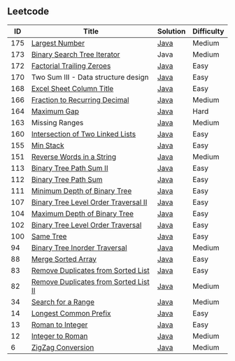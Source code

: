 <html lang="en">
<head>
<meta http-equiv="Content-Type" content="text/html; charset=UTF-8">
<link rel="stylesheet" href="http://bootswatch.com/readable/bootstrap.css" media="screen">
<link rel="stylesheet" href="http://bootswatch.com/assets/css/bootswatch.min.css">
<link ref="stylesheet" href="http://tulip.rnet.missouri.edu/profunc/index.php/media/css/jquery.dataTables.css">

<link rel="stylesheet" type="text/css" href="http://tulip.rnet.missouri.edu/profunc/assets/media/css/jquery.dataTables.css">
<script type="text/javascript" language="javascript" src="http://tulip.rnet.missouri.edu/profunc/assets/media/js/jquery.js"></script>
<script type="text/javascript" language="javascript" src="https://cdn.datatables.net/1.10.4/js/jquery.dataTables.min.js"></script>
  
<script type="text/javascript" language="javascript" class="init">
  $(document).ready(function() {
    $('#example').dataTable({
      "order": [[ 0, "desc" ]]
    });

  } );
</script>
</head>
<body>
  <h2>Leetcode</h2>
<table id="example" class="dataTable">
  <thead>
    <tr>
      <th scope="col">ID</th>
      <th scope="col">Title</th>
      <th scope="col">Solution</th>
      <th scope="col">Difficulty</th>
    </tr>
  </thead>
  <tfoot>
    <tr>
      <td></td>
      <td></td>
      <td></td>
      <td></td>
    </tr>
  </tfoot>
  <tbody>
    <tr>
      <td>175</td>
      <td><a href="https://oj.leetcode.com/problems/largest-number/">Largest Number</a></td>
      <td><a href="https://github.com/eclipsegst/coding/blob/master/coding/src/largestNumber/LargestNumber.java">Java</a></td>
      <td>Medium</td>
    </tr>
    <tr>
      <td>173</td>
      <td><a href="https://oj.leetcode.com/problems/binary-search-tree-iterator/">Binary Search Tree Iterator</a></td>
      <td>Java</td>
      <td>Medium</td>
    </tr>
    <tr>
      <td>172</td>
      <td><a href="https://oj.leetcode.com/problems/factorial-trailing-zeroes/">Factorial Trailing Zeroes</a></td>
      <td><a href="https://github.com/eclipsegst/coding/blob/master/coding/src/factorialTrailingZeroes/FactorialTrailingZeroes.java">Java</a></td>
      <td>Easy</td>
    </tr>
    <tr>
      <td>170</td>
      <td>Two Sum III - Data structure design</td>
      <td><a href="https://github.com/eclipsegst/coding/blob/master/coding/src/two_sum/TwoSum.java">Java</a></td>
      <td>Easy</td>
    </tr>
    <tr>
      <td>168</td>
      <td><a href="https://oj.leetcode.com/problems/excel-sheet-column-title/">Excel Sheet Column Title</a></td>
      <td><a href="https://github.com/eclipsegst/coding/blob/master/coding/src/excelSheetColumn/ExcelSheetColumnTitle.java">Java</a></td>
      <td>Easy</td>
    </tr>
    <tr>
      <td>166</td>
      <td><a href="https://oj.leetcode.com/problems/fraction-to-recurring-decimal/">Fraction to Recurring Decimal</a></td>
      <td><a href="https://github.com/eclipsegst/coding/blob/master/coding/src/fractionToRecurringDecimal/FractionToDecimal.java">Java</a></td>
      <td>Medium</td>
    </tr>
    <tr>
      <td>164</td>
      <td><a href="https://oj.leetcode.com/problems/maximum-gap/">Maximum Gap</a></td>
      <td><a href="https://github.com/eclipsegst/coding/blob/master/coding/src/maximumGap/Solution.java">Java</a></td>
      <td>Hard</td>
    </tr>
    <tr>
      <td>163</td>
      <td>Missing Ranges</td>
      <td><a href="https://github.com/eclipsegst/coding/blob/master/coding/src/missingRanges/MissingRanges.java">Java</a></td>
      <td>Medium</td>
    </tr>
    <tr>
      <td>160</td>
      <td><a href="https://oj.leetcode.com/problems/intersection-of-two-linked-lists/">Intersection of Two Linked Lists</a></td>
      <td><a href="https://github.com/eclipsegst/coding/blob/master/coding/src/intersectionOfTwoLinkedLists/IntersectionOfTwoLinkedLists.java">Java</a></td>
      <td>Easy</td>
    </tr>
    <tr>
      <td>155</td>
      <td><a href="https://oj.leetcode.com/problems/min-stack/">Min Stack</a></td>
      <td><a href="https://github.com/eclipsegst/coding/blob/master/coding/src/minStack/MinStack.java">Java</a></td>
      <td>Easy</td>
    </tr>
    <tr>
      <td>151</td>
      <td><a href="https://oj.leetcode.com/problems/reverse-words-in-a-string/">Reverse Words in a String</a></td>
      <td><a href="https://github.com/eclipsegst/coding/blob/master/coding/src/reverseWords/ReverseWords.java">Java</a></td>
      <td>Medium</td>
    </tr>
    <tr>
      <td>113</td>
      <td><a href="https://oj.leetcode.com/problems/path-sum-ii/">Binary Tree Path Sum II</a></td>
      <td><a href="https://github.com/eclipsegst/coding/blob/master/coding/src/binaryTreePathSumII/BinaryTreePathSumII.java">Java</a></td>
      <td>Easy</td>
    </tr>
    <tr>
      <td>112</td>
      <td><a href="https://oj.leetcode.com/problems/path-sum/">Binary Tree Path Sum</a></td>
      <td><a href="https://github.com/eclipsegst/coding/blob/master/coding/src/binaryTreePathSum/BinaryTreePathSum.java">Java</a></td>
      <td>Easy</td>
    </tr>
    <tr>
      <td>111</td>
      <td><a href="https://oj.leetcode.com/problems/minimum-depth-of-binary-tree/">Minimum Depth of Binary Tree</a></td>
      <td><a href="https://github.com/eclipsegst/coding/blob/master/coding/src/minimumDepthOfBinaryTree/MinDepth.java">Java</a></td>
      <td>Easy</td>
    </tr>
    <tr>
      <td>107</td>
      <td><a href="https://oj.leetcode.com/problems/binary-tree-level-order-traversal-ii/">Binary Tree Level Order Traversal II</a></td>
      <td><a href="https://github.com/eclipsegst/coding/blob/master/coding/src/binaryTreeLevelOrderTraversalTwo/BinaryTreeLevelOrderTraversalTwo.java">Java</a></td>
      <td>Easy</td>
    </tr>
    <tr>
      <td>104</td>
      <td><a href="https://oj.leetcode.com/problems/maximum-depth-of-binary-tree/">Maximum Depth of Binary Tree</a></td>
      <td><a href="https://github.com/eclipsegst/coding/blob/master/coding/src/maximumDepthOfBinaryTree/MaxDepth.java">Java</a></td>
      <td>Easy</td>
    </tr>
    <tr>
      <td>102</td>
      <td><a href="https://oj.leetcode.com/problems/binary-tree-level-order-traversal/">Binary Tree Level Order Traversal</a></td>
      <td><a href="https://github.com/eclipsegst/coding/blob/master/coding/src/binaryTreeLevelOrderTraversal/BinaryTreeLevelOrderTraversal.java">Java</a></td>
      <td>Easy</td>
    </tr>
    <tr>
      <td>100</td>
      <td><a href="https://oj.leetcode.com/problems/same-tree/">Same Tree</a></td>
      <td><a href="https://github.com/eclipsegst/coding/blob/master/coding/src/sameTree/SameTree.java">Java</a></td>
      <td>Easy</td>
    </tr>
    <tr>
      <td>94</td>
      <td><a href="https://oj.leetcode.com/problems/binary-tree-inorder-traversal/">Binary Tree Inorder Traversal</a></td>
      <td><a href="https://github.com/eclipsegst/coding/blob/master/coding/src/binaryTreeInorderTraversal/BinaryTreeInorderTraversal.java">Java</a></td>
      <td>Medium</td>
    </tr>
    <tr>
      <td>88</td>
      <td><a href="https://oj.leetcode.com/problems/merge-sorted-array/">Merge Sorted Array</a></td>
      <td><a href="https://github.com/eclipsegst/coding/blob/master/coding/src/mergeSortedArray/MergeSortedArray.java">Java</a></td>
      <td>Easy</td>
    </tr>
    <tr>
      <td>83</td>
      <td><a href="https://oj.leetcode.com/problems/remove-duplicates-from-sorted-list/">Remove Duplicates from Sorted List</a></td>
      <td><a href="https://github.com/eclipsegst/coding/blob/master/coding/src/removeDuplicatesFromSortedList/RemoveDuplicatesFromSortedList.java">Java</a></td>
      <td>Easy</td>
    </tr>
    <tr>
      <td>82</td>
      <td><a href="https://oj.leetcode.com/problems/remove-duplicates-from-sorted-list-ii/">Remove Duplicates from Sorted List II</a></td>
      <td><a href="https://github.com/eclipsegst/coding/blob/master/coding/src/removeDuplicatesfromSortedListII/RemoveDuplicatesfromSortedListII.java">Java</a></td>
      <td>Medium</td>
    </tr>
    <tr>
      <td>34</td>
      <td><a href="https://oj.leetcode.com/problems/search-for-a-range/">Search for a Range</a></td>
      <td><a href="https://github.com/eclipsegst/coding/blob/master/coding/src/searchRange/SearchForRange.java">Java</a></td>
      <td>Medium</td>
    </tr>
    <tr>
      <td>14</td>
      <td><a href="https://oj.leetcode.com/problems/longest-common-prefix/">Longest Common Prefix</a></td>
      <td><a href="">Java</a></td>
      <td>Easy</td>
    </tr>
    <tr>
      <td>13</td>
      <td><a href="https://oj.leetcode.com/problems/roman-to-integer/">Roman to Integer</a></td>
      <td><a href="https://github.com/eclipsegst/coding/blob/master/coding/src/romanToInteger/RomanToInteger.java">Java</a></td>
      <td>Easy</td>
    </tr>
    <tr>
      <td>12</td>
      <td><a href="https://oj.leetcode.com/problems/integer-to-roman/">Integer to Roman</a></td>
      <td><a href="https://github.com/eclipsegst/coding/blob/master/coding/src/integerToRoman/IntegerToRoman.java">Java</a></td>
      <td>Medium</td>
    </tr>
    <tr>
      <td>6</td>
      <td><a href="https://oj.leetcode.com/problems/zigzag-conversion/">ZigZag Conversion</a></td>
      <td><a href="https://github.com/eclipsegst/coding/blob/master/coding/src/zigZagConversion/ZigZagConversion.java">Java</a></td>
      <td>Medium</td>
    </tr>
  </tbody>
</table>
</body>
</html>